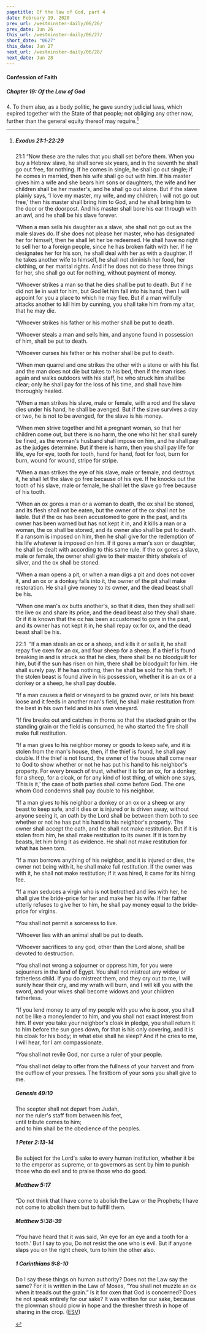 ```yaml
---
pagetitle: Of the law of God, part 4
date: February 19, 2020
prev_url: /westminster-daily/06/26/
prev_date: Jun 26
this_url: /westminster-daily/06/27/
short_date: "0627"
this_date: Jun 27
next_url: /westminster-daily/06/28/
next_date: Jun 28
---
```


#### Confession of Faith

##### Chapter 19: Of the Law of God

4\. To them also, as a body politic, he gave sundry judicial laws, which expired together with the State of that people; not obliging any other now, further than the general equity thereof may require.[^fnref:wcf1]

[^fnref:wcf1]: <div class="esv"><h5>Exodus 21:1-22:29</h5> <div class="esv-text"> <p id="p02021001.04-1"><span class="chapter-num" id="v02021001-1">21:1&nbsp;</span>&#8220;Now these are the rules that you shall set before them. When you buy a Hebrew slave, he shall serve six years, and in the seventh he shall go out free, for nothing. If he comes in single, he shall go out single; if he comes in married, then his wife shall go out with him. If his master gives him a wife and she bears him sons or daughters, the wife and her children shall be her master's, and he shall go out alone. But if the slave plainly says, &#8216;I love my master, my wife, and my children; I will not go out free,&#8217; then his master shall bring him to God, and he shall bring him to the door or the doorpost. And his master shall bore his ear through with an awl, and he shall be his slave forever.</p>  <p id="p02021007.01-1">&#8220;When a man sells his daughter as a slave, she shall not go out as the male slaves do. If she does not please her master, who has designated her for himself, then he shall let her be redeemed. He shall have no right to sell her to a foreign people, since he has broken faith with her. If he designates her for his son, he shall deal with her as with a daughter. If he takes another wife to himself, he shall not diminish her food, her clothing, or her marital rights. And if he does not do these three things for her, she shall go out for nothing, without payment of money.</p>  <p id="p02021012.01-1">&#8220;Whoever strikes a man so that he dies shall be put to death. But if he did not lie in wait for him, but God let him fall into his hand, then I will appoint for you a place to which he may flee. But if a man willfully attacks another to kill him by cunning, you shall take him from my altar, that he may die.</p>  <p id="p02021015.01-1">&#8220;Whoever strikes his father or his mother shall be put to death.</p>  <p id="p02021016.01-1">&#8220;Whoever steals a man and sells him, and anyone found in possession of him, shall be put to death.</p>  <p id="p02021017.01-1">&#8220;Whoever curses his father or his mother shall be put to death.</p>  <p id="p02021018.01-1">&#8220;When men quarrel and one strikes the other with a stone or with his fist and the man does not die but takes to his bed, then if the man rises again and walks outdoors with his staff, he who struck him shall be clear; only he shall pay for the loss of his time, and shall have him thoroughly healed.</p>  <p id="p02021020.01-1">&#8220;When a man strikes his slave, male or female, with a rod and the slave dies under his hand, he shall be avenged. But if the slave survives a day or two, he is not to be avenged, for the slave is his money.</p>  <p id="p02021022.01-1">&#8220;When men strive together and hit a pregnant woman, so that her children come out, but there is no harm, the one who hit her shall surely be fined, as the woman's husband shall impose on him, and he shall pay as the judges determine. But if there is harm, then you shall pay life for life, eye for eye, tooth for tooth, hand for hand, foot for foot, burn for burn, wound for wound, stripe for stripe.</p>  <p id="p02021026.01-1">&#8220;When a man strikes the eye of his slave, male or female, and destroys it, he shall let the slave go free because of his eye. If he knocks out the tooth of his slave, male or female, he shall let the slave go free because of his tooth.</p>  <p id="p02021028.01-1">&#8220;When an ox gores a man or a woman to death, the ox shall be stoned, and its flesh shall not be eaten, but the owner of the ox shall not be liable. But if the ox has been accustomed to gore in the past, and its owner has been warned but has not kept it in, and it kills a man or a woman, the ox shall be stoned, and its owner also shall be put to death. If a ransom is imposed on him, then he shall give for the redemption of his life whatever is imposed on him. If it gores a man's son or daughter, he shall be dealt with according to this same rule. If the ox gores a slave, male or female, the owner shall give to their master thirty shekels of silver, and the ox shall be stoned.</p>   <p id="p02021033.04-1">&#8220;When a man opens a pit, or when a man digs a pit and does not cover it, and an ox or a donkey falls into it, the owner of the pit shall make restoration. He shall give money to its owner, and the dead beast shall be his.</p>  <p id="p02021035.01-1">&#8220;When one man's ox butts another's, so that it dies, then they shall sell the live ox and share its price, and the dead beast also they shall share. Or if it is known that the ox has been accustomed to gore in the past, and its owner has not kept it in, he shall repay ox for ox, and the dead beast shall be his.</p>  <p id="p02022001.01-1"><span class="chapter-num" id="v02022001-1">22:1&nbsp;</span> &#8220;If a man steals an ox or a sheep, and kills it or sells it, he shall repay five oxen for an ox, and four sheep for a sheep.  If a thief is found breaking in and is struck so that he dies, there shall be no bloodguilt for him, but if the sun has risen on him, there shall be bloodguilt for him. He shall surely pay. If he has nothing, then he shall be sold for his theft. If the stolen beast is found alive in his possession, whether it is an ox or a donkey or a sheep, he shall pay double.</p>  <p id="p02022005.01-1">&#8220;If a man causes a field or vineyard to be grazed over, or lets his beast loose and it feeds in another man's field, he shall make restitution from the best in his own field and in his own vineyard.</p>  <p id="p02022006.01-1">&#8220;If fire breaks out and catches in thorns so that the stacked grain or the standing grain or the field is consumed, he who started the fire shall make full restitution.</p>  <p id="p02022007.01-1">&#8220;If a man gives to his neighbor money or goods to keep safe, and it is stolen from the man's house, then, if the thief is found, he shall pay double. If the thief is not found, the owner of the house shall come near to God to show whether or not he has put his hand to his neighbor's property. For every breach of trust, whether it is for an ox, for a donkey, for a sheep, for a cloak, or for any kind of lost thing, of which one says, &#8216;This is it,&#8217; the case of both parties shall come before God. The one whom God condemns shall pay double to his neighbor.</p>  <p id="p02022010.01-1">&#8220;If a man gives to his neighbor a donkey or an ox or a sheep or any beast to keep safe, and it dies or is injured or is driven away, without anyone seeing it, an oath by the <span class="small-caps">Lord</span> shall be between them both to see whether or not he has put his hand to his neighbor's property. The owner shall accept the oath, and he shall not make restitution. But if it is stolen from him, he shall make restitution to its owner. If it is torn by beasts, let him bring it as evidence. He shall not make restitution for what has been torn.</p>  <p id="p02022014.01-1">&#8220;If a man borrows anything of his neighbor, and it is injured or dies, the owner not being with it, he shall make full restitution. If the owner was with it, he shall not make restitution; if it was hired, it came for its hiring fee.</p>   <p id="p02022016.05-1">&#8220;If a man seduces a virgin who is not betrothed and lies with her, he shall give the bride-price for her and make her his wife. If her father utterly refuses to give her to him, he shall pay money equal to the bride-price for virgins.</p>  <p id="p02022018.01-1">&#8220;You shall not permit a sorceress to live.</p>  <p id="p02022019.01-1">&#8220;Whoever lies with an animal shall be put to death.</p>  <p id="p02022020.01-1">&#8220;Whoever sacrifices to any god, other than the <span class="small-caps">Lord</span> alone, shall be devoted to destruction.</p>  <p id="p02022021.01-1">&#8220;You shall not wrong a sojourner or oppress him, for you were sojourners in the land of Egypt. You shall not mistreat any widow or fatherless child. If you do mistreat them, and they cry out to me, I will surely hear their cry, and my wrath will burn, and I will kill you with the sword, and your wives shall become widows and your children fatherless.</p>  <p id="p02022025.01-1">&#8220;If you lend money to any of my people with you who is poor, you shall not be like a moneylender to him, and you shall not exact interest from him. If ever you take your neighbor's cloak in pledge, you shall return it to him before the sun goes down, for that is his only covering, and it is his cloak for his body; in what else shall he sleep? And if he cries to me, I will hear, for I am compassionate.</p>  <p id="p02022028.01-1">&#8220;You shall not revile God, nor curse a ruler of your people.</p>  <p id="p02022029.01-1">&#8220;You shall not delay to offer from the fullness of your harvest and from the outflow of your presses. The firstborn of your sons you shall give to me.</p> </div><h5>Genesis 49:10</h5> <div class="esv-text"><div class="block-indent"> <p class="line-group" id="p01049010.01-2">The scepter shall not depart from Judah,<br /> <span class="indent"></span>nor the ruler's staff from between his feet,<br /> until tribute comes to him;<br /> <span class="indent"></span>and to him shall be the obedience of the peoples.</p> </div> </div><h5>1 Peter 2:13-14</h5> <div class="esv-text"> <p id="p60002013.04-3">Be subject for the Lord's sake to every human institution, whether it be to the emperor as supreme, or to governors as sent by him to punish those who do evil and to praise those who do good.</p> </div><h5>Matthew 5:17</h5> <div class="esv-text"> <p id="p40005017.07-4"><span class="woc">&#8220;Do not think that I have come to abolish the Law or the Prophets; I have not come to abolish them but to fulfill them.</span></p> </div><h5>Matthew 5:38-39</h5> <div class="esv-text"> <p id="p40005038.02-5"><span class="woc">&#8220;You have heard that it was said, &#8216;An eye for an eye and a tooth for a tooth.&#8217;</span> <span class="woc">But I say to you, Do not resist the one who is evil. But if anyone slaps you on the right cheek, turn to him the other also.</span></p> </div><h5>1 Corinthians 9:8-10</h5> <div class="esv-text"><p id="p46009008.01-6">Do I say these things on human authority? Does not the Law say the same? For it is written in the Law of Moses, &#8220;You shall not muzzle an ox when it treads out the grain.&#8221; Is it for oxen that God is concerned? Does he not speak entirely for our sake? It was written for our sake, because the plowman should plow in hope and the thresher thresh in hope of sharing in the crop.  (<a href="http://www.esv.org" class="copyright">ESV</a>)</p> </div> </div>

